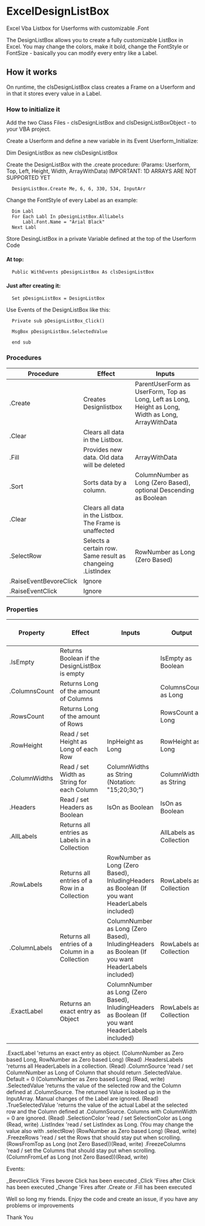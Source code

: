 # ExcelDesignListBox
Excel Vba Listbox for Userforms with customizable .Font

The DesignListBox allows you to create a fully customizable ListBox in Excel. You may change the colors, make it bold,
change the FontStyle or FontSize - basically you can modify every entry like a Label. 

## How it works

  On runtime, the clsDesignListBox class creates a Frame on a Userform and in that it stores every value in a Label. 

### How to initialize it

  Add the two Class Files - clsDesignListBox and clsDesignListBoxObject - to your VBA project. 

  Create a Userform and define a new variable in its Event Userform_Initialize:

  Dim DesignListBox as new clsDesignListBox

  Create the DesignListBox with the .create procedure:
  (Params: Userform, Top, Left, Height, Width, ArrayWithData)
  IMPORTANT: 1D ARRAYS ARE NOT SUPPORTED YET

      DesignListBox.Create Me, 6, 6, 330, 534, InputArr
  
  Change the FontStyle of every Label as an example:
  
      Dim Labl
      For Each Labl In pDesignListBox.AllLabels
          Labl.Font.Name = "Arial Black"
      Next Labl
  
  Store DesingListBox in a private Variable defined at the top of the Userform Code
  
  #### At top:
  
      Public WithEvents pDesignListBox As clsDesignListBox
  
  #### Just after creating it:
  
      Set pDesignListBox = DesignListBox
  
  Use Events of the DesignListBox like this:
  
      Private sub pDesignListBox_Click()

      MsgBox pDesignListBox.SelectedValue

      end sub
  
### Procedures

|  Procedure |  Effect | Inputs |
| ------------ | ------------ | ------------ |
|  .Create    | Creates Designlistbox  | ParentUserForm as UserForm, Top as Long, Left as Long, Height as Long, Width as Long, ArrayWithData | 
|   .Clear   |   Clears all data in the Listbox.  |  |
|   .Fill     |   Provides new data. Old data will be deleted  | ArrayWithData  |
|   .Sort     |   Sorts data by a column. | ColumnNumber as Long (Zero Based), optional Descending as Boolean |
|   .Clear   |   Clears all data in the Listbox. The Frame is unaffected |  |
|   .SelectRow   |  Selects a certain row. Same result as changeing .ListIndex |  RowNumber as Long (Zero Based) |
|   .RaiseEventBevoreClick  |  Ignore |  |
|   .RaiseEventClick  |  Ignore |  |

    
### Properties

|  Property  |  Effect | Inputs | Output | Read / Write |
| ------------ | ------------ | ------------ | ------------ | ------------ |
|  .IsEmpty | Returns Boolean if the DesignListBox is empty  | | IsEmpty as Boolean | Read |
|  .ColumnsCount | Returns Long of the amount of Columns  | | ColumnsCount as Long | Read |
|  .RowsCount | Returns Long of the amount of Rows  | | RowsCount as Long | Read |
|  .RowHeight | Read / set Height as Long of each Row  | InpHeight as Long | RowHeight as Long | Read  / Write|
|  .ColumnWidths | Read / set Width as String for each Column | ColumnWidths as String (Notation: "15;20;30;") | ColumnWidths as String | Read  / Write |
|  .Headers | Read / set Headers as Boolean | IsOn as Boolean | IsOn as Boolean | Read  / Write |
|  .AllLabels | Returns all entries as Labels in a Collection |  | AllLabels as Collection | Read  |
|  .RowLabels | Returns all entries of a Row in a Collection | RowNumber as Long (Zero Based), InludingHeaders as Boolean (If you want HeaderLabels included)  | RowLabels as Collection | Read  |
|  .ColumnLabels | Returns all entries of a Column in a Collection | ColumnNumber as Long (Zero Based), InludingHeaders as Boolean (If you want HeaderLabels included)  | RowLabels as Collection | Read  |
|  .ExactLabel | Returns an exact entry as Object | ColumnNumber as Long (Zero Based), InludingHeaders as Boolean (If you want HeaderLabels included)  | RowLabels as Collection | Read  |

  .ExactLabel             'returns an exact entry as object. (ColumnNumber as Zero based Long, RowNumber as Zero based Long) (Read)
  .HeadersLabels          'returns all HeaderLabels in a collection. (Read)
  .ColumnSource           'read / set ColumnNumber as Long of Column that should return .SelectedValue. Default = 0 (ColumnNumber as Zero based Long) (Read, write)
  .SelectedValue          'returns the value of the selected row and the Column defined at .ColumnSource. The returned Value is looked up in the InputArray. Manual changes of the Label are ignored. (Read)
  .TrueSelectedValue      'returns the value of the actual Label at the selected row and the Column defined at .ColumnSource. Columns with ColumnWidth = 0 are ignored. (Read)
  .SelectionColor         'read / set SelectionColor as Long (Read, write)
  .ListIndex              'read / set ListIndex as Long. (You may change the value also with .selectRow) (RowNumber as Zero based Long) (Read, write)
  .FreezeRows             'read / set the Rows that should stay put when scrolling. (RowsFromTop as Long (not Zero Based))(Read, write)
  .FreezeColumns          'read / set the Columns that should stay put when scrolling. (ColumnFromLef as Long (not Zero Based))(Read, write)
  
Events:
  
  _BevoreClick            'Fires bevore Click has been executed
  _Click                  'Fires after Click has been executed
  _Change                 'Fires after .Create or .Fill has been executed
  
Well so long my friends. Enjoy the code and create an issue, if you have any problems or improvements

Thank You
  
  
